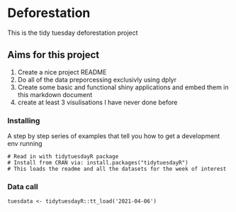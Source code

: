 # Deforestation
This is the tidy tuesday deforestation project

## Aims for this project 
1. Create a nice project README 
2. Do all of the data preporcessing exclusivly using dplyr 
3. Create some basic and functional shiny applications and embed them in this markdown document 
4. create at least 3 visulisations I have never done before 

### Installing

A step by step series of examples that tell you how to get a development env running

```
# Read in with tidytuesdayR package 
# Install from CRAN via: install.packages("tidytuesdayR")
# This loads the readme and all the datasets for the week of interest
```
### Data call

```
tuesdata <- tidytuesdayR::tt_load('2021-04-06')
```

